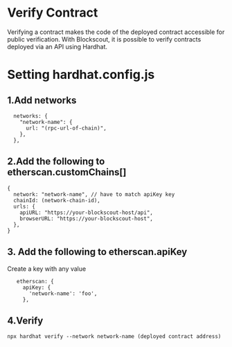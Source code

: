 # Verify Contract

Verifying a contract makes the code of the deployed contract accessible for public verification. 
With Blockscout, it is possible to verify contracts deployed via an API using Hardhat.

# Setting hardhat.config.js  

## 1.Add networks
```
  networks: {
    "network-name": {
      url: "(rpc-url-of-chain)",
    },
  },
```

## 2.Add the following to etherscan.customChains[]
```
{
  network: "network-name", // have to match apiKey key
  chainId: (network-chain-id),
  urls: {
    apiURL: "https://your-blockscout-host/api",
    browserURL: "https://your-blockscout-host",
  },
}
```

## 3. Add the following to etherscan.apiKey
Create a key with any value
```
   etherscan: {
     apiKey: {
       'network-name': 'foo',
     },
```

## 4.Verify
```
npx hardhat verify --network network-name (deployed contract address)
```
